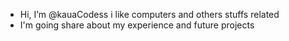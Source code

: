 - Hi, I’m @kauaCodess i like computers and others stuffs related
- I'm going share about my experience and future projects
